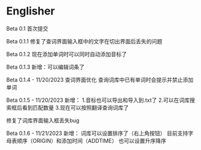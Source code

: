 # Englisher

Beta 0.1
首次提交

Beta 0.1.1
修复了查词界面输入框中的文字在切出界面后丢失的问题

Beta 0.1.2
现在添加单词时可以同时自动添加音标了

Beta 0.1.3
新增：可以编辑词条了

Beta 0.1.4 - 11/20/2023
查词界面优化
查询词库中已有单词时会提示并禁止添加单词

Beta 0.1.5 - 11/20/2023
新增： 
1.音标也可以导出和导入到.txt了
2.可以在词库搜索框后看到匹配数量
3.现在可以按照翻译查询词库了

修复了词库界面输入框丢失bug

Beta 0.1.6 - 11/21/2023
新增：
词库可以设置排序了（右上角按钮）
目前支持字母表顺序（ORIGIN）和添加时间（ADDTIME）
也可以设置升序降序